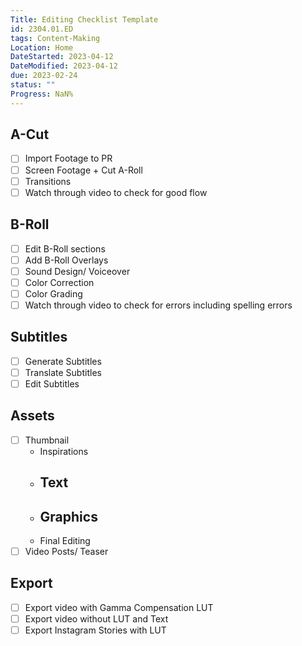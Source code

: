 ```yaml
---
Title: Editing Checklist Template
id: 2304.01.ED
tags: Content-Making
Location: Home
DateStarted: 2023-04-12
DateModified: 2023-04-12
due: 2023-02-24
status: ""
Progress: NaN%
---
```


## A-Cut

- [ ] Import Footage to PR
- [ ] Screen Footage + Cut A-Roll
- [ ] Transitions
- [ ] Watch through video to check for good flow

## B-Roll

- [ ] Edit B-Roll sections
- [ ] Add B-Roll Overlays
- [ ] Sound Design/ Voiceover
- [ ] Color Correction
- [ ] Color Grading
- [ ] Watch through video to check for errors including spelling errors

## Subtitles

- [ ] Generate Subtitles
- [ ] Translate Subtitles
- [ ] Edit Subtitles

## Assets

- [ ] Thumbnail
  - Inspirations
  - ## Text
  - ## Graphics
  - Final Editing
- [ ] Video Posts/ Teaser

## Export

- [ ] Export video with Gamma Compensation LUT
- [ ] Export video without LUT and Text
- [ ] Export Instagram Stories with LUT
